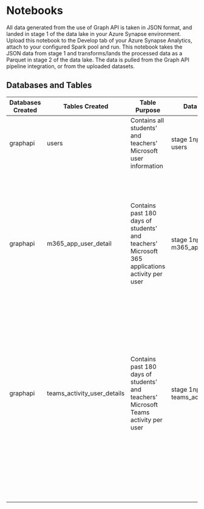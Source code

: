 # Notebooks

All data generated from the use of Graph API is taken in JSON format, and landed in stage 1 of the data lake in your Azure Synapse environment. Upload this notebook to the Develop tab of your Azure Synapse Analytics, attach to your configured Spark pool and run. This notebook takes the JSON data from stage 1 and transforms/lands the processed data as a Parquet in stage 2 of the data lake. The data is pulled from the Graph API pipeline integration, or from the uploaded datasets.

## Databases and Tables
| Databases Created | Tables Created | Table Purpose | Data Source Used | Data Used |
| --- | --- | --- | --- | --- |
| graphapi | users | Contains all students' and teachers' Microsoft user information | stage 1np GraphAPI data: users | surname |
| | | | | givenName |
| | | | | userPrincipalName |
| | | | | givenName |
| graphapi | m365_app_user_detail | Contains past 180 days of students' and teachers' Microsoft 365 applications activity per user | stage 1np GraphAPI data: m365_app_user_detail | reportRefreshDate |
| | | | | userPrincipalName |
| | | | | lastActivityDate |
| | | | | details: \[excelWeb, outlookWeb, powerPoint, teamsWeb, teams, outlook, reportPeriod, excel, powerPointWeb, wordWeb, word\]|
| graphapi | teams_activity_user_details | Contains past 180 days of students' and teachers' Microsoft Teams activity per user | stage 1np GraphAPI data: teams_activity_user_details | reportRefreshDate |
| | | | | reportPeriod |
| | | | | userPrincipalName |
| | | | | privateChatMessageCount |
| | | | | teamsChatMessageCount |
| | | | | meetingsAttendedCount |
| | | | | meetingsCount |
| | | | | audioDuration |
